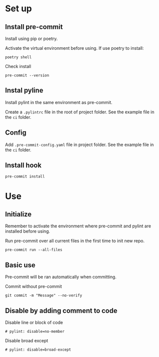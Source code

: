 # Set up

## Install pre-commit

Install using pip or poetry.

Activate the virtual environment before using. If use poetry to install:

`poetry shell`

Check install

`pre-commit --version`

## Instal pyline

Install pylint in the same environment as pre-commit.

Create a `.pylintrc` file in the root of project folder. See the example file in the `ci` folder.

## Config

Add `.pre-commit-config.yaml` file in project folder. See the example file in the `ci` folder.

## Install hook

`pre-commit install`

# Use

## Initialize

Remember to activate the environment where pre-commit and pylint are installed before using.

Run pre-commit over all current files in the first time to init new repo.

`pre-commit run --all-files`

## Basic use

Pre-commit will be ran automatically when committing.

Commit without pre-commit

`git commit -m "Message" --no-verify`

## Disable by adding comment to code

Disable line or block of code

`# pylint: disable=no-member`

Disable broad except

`# pylint: disable=broad-except`
